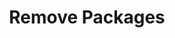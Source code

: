 ---
sidebar_position: 2
title: "Remove Packages"
sidebar_label: "Remove Packages"
description: "Uninstall software in Alpine Linux systems - remove packages with apk, delete unused software, clean up installations, and manage package removal."
keywords:
  - "alpine remove packages"
  - "apk del"
  - "uninstall software"
  - "package removal"
  - "delete packages"
tags:
  - alpine
  - remove-packages
  - apk-del
  - uninstall
  - package-removal
slug: /linux/alpine/software/package-management/remove-packages
---